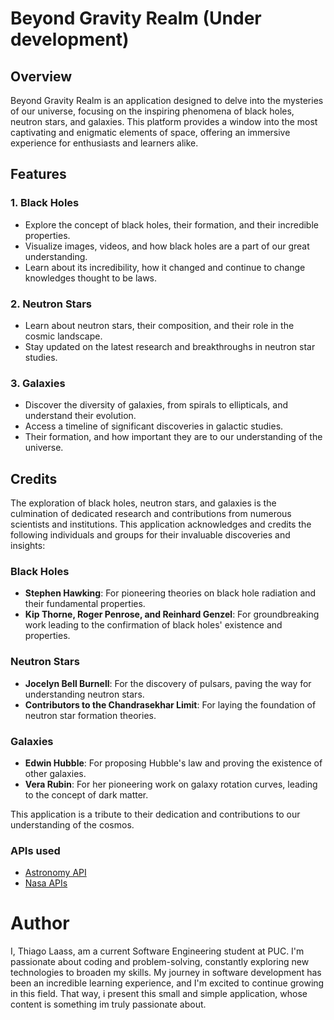 # Beyond Gravity Realm (Under development)

## Overview

Beyond Gravity Realm is an application designed to delve into the mysteries of our universe, focusing on the inspiring phenomena of black holes, neutron stars, and galaxies. This platform provides a window into the most captivating and enigmatic elements of space, offering an immersive experience for enthusiasts and learners alike.

## Features

### 1. Black Holes
   - Explore the concept of black holes, their formation, and their incredible properties.
   - Visualize images, videos, and how black holes are a part of our great understanding.
   - Learn about its incredibility, how it changed and continue to change knowledges thought to be laws.

### 2. Neutron Stars
   - Learn about neutron stars, their composition, and their role in the cosmic landscape.
   - Stay updated on the latest research and breakthroughs in neutron star studies.

### 3. Galaxies
   - Discover the diversity of galaxies, from spirals to ellipticals, and understand their evolution.
   - Access a timeline of significant discoveries in galactic studies.
   - Their formation, and how important they are to our understanding of the universe.

## Credits

The exploration of black holes, neutron stars, and galaxies is the culmination of dedicated research and contributions from numerous scientists and institutions. This application acknowledges and credits the following individuals and groups for their invaluable discoveries and insights:

### Black Holes
   - **Stephen Hawking**: For pioneering theories on black hole radiation and their fundamental properties.
   - **Kip Thorne, Roger Penrose, and Reinhard Genzel**: For groundbreaking work leading to the confirmation of black holes' existence and properties.

### Neutron Stars
   - **Jocelyn Bell Burnell**: For the discovery of pulsars, paving the way for understanding neutron stars.
   - **Contributors to the Chandrasekhar Limit**: For laying the foundation of neutron star formation theories.

### Galaxies
   - **Edwin Hubble**: For proposing Hubble's law and proving the existence of other galaxies.
   - **Vera Rubin**: For her pioneering work on galaxy rotation curves, leading to the concept of dark matter.

This application is a tribute to their dedication and contributions to our understanding of the cosmos.

### APIs used

- [Astronomy API](https://docs.astronomyapi.com)
- [Nasa APIs](https://api.nasa.gov)

# Author

I, Thiago Laass, am a current Software Engineering student at PUC. I'm passionate about coding and problem-solving, constantly exploring new technologies to broaden my skills. My journey in software development has been an incredible learning experience, and I'm excited to continue growing in this field. That way, i present this small and simple application, whose content is something im truly passionate about.
